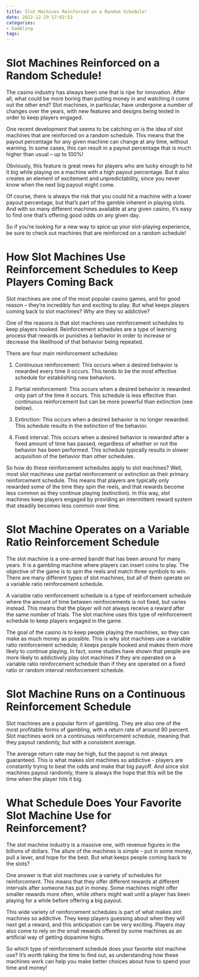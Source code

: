 ```yaml
---
title: Slot Machines Reinforced on a Random Schedule!
date: 2022-12-29 17:02:53
categories:
- Gambling
tags:
---
```



#  Slot Machines Reinforced on a Random Schedule!

The casino industry has always been one that is ripe for innovation. After all, what could be more boring than putting money in and watching it come out the other end? Slot machines, in particular, have undergone a number of changes over the years, with new features and designs being tested in order to keep players engaged.

One recent development that seems to be catching on is the idea of slot machines that are reinforced on a random schedule. This means that the payout percentage for any given machine can change at any time, without warning. In some cases, this can result in a payout percentage that is much higher than usual – up to 100%!

Obviously, this feature is great news for players who are lucky enough to hit it big while playing on a machine with a high payout percentage. But it also creates an element of excitement and unpredictability, since you never know when the next big payout might come.

Of course, there is always the risk that you could hit a machine with a lower payout percentage, but that’s part of the gamble inherent in playing slots. And with so many different machines available at any given casino, it’s easy to find one that’s offering good odds on any given day.

So if you’re looking for a new way to spice up your slot-playing experience, be sure to check out machines that are reinforced on a random schedule!

#  How Slot Machines Use Reinforcement Schedules to Keep Players Coming Back

Slot machines are one of the most popular casino games, and for good reason – they’re incredibly fun and exciting to play. But what keeps players coming back to slot machines? Why are they so addictive?

One of the reasons is that slot machines use reinforcement schedules to keep players hooked. Reinforcement schedules are a type of learning process that rewards or punishes a behavior in order to increase or decrease the likelihood of that behavior being repeated.

There are four main reinforcement schedules:

1. Continuous reinforcement: This occurs when a desired behavior is rewarded every time it occurs. This tends to be the most effective schedule for establishing new behaviors.

2. Partial reinforcement: This occurs when a desired behavior is rewarded only part of the time it occurs. This schedule is less effective than continuous reinforcement but can be more powerful than extinction (see below).

3. Extinction: This occurs when a desired behavior is no longer rewarded. This schedule results in the extinction of the behavior.

4. Fixed interval: This occurs when a desired behavior is rewarded after a fixed amount of time has passed, regardless of whether or not the behavior has been performed. This schedule typically results in slower acquisition of the behavior than other schedules.

So how do these reinforcement schedules apply to slot machines? Well, most slot machines use partial reinforcement or extinction as their primary reinforcement schedule. This means that players are typically only rewarded some of the time they spin the reels, and that rewards become less common as they continue playing (extinction). In this way, slot machines keep players engaged by providing an intermittent reward system that steadily becomes less common over time.

#  Slot Machine Operates on a Variable Ratio Reinforcement Schedule

The slot machine is a one-armed bandit that has been around for many years. It is a gambling machine where players can insert coins to play. The objective of the game is to spin the reels and match three symbols to win. There are many different types of slot machines, but all of them operate on a variable ratio reinforcement schedule.

A variable ratio reinforcement schedule is a type of reinforcement schedule where the amount of time between reinforcements is not fixed, but varies instead. This means that the player will not always receive a reward after the same number of trials. The slot machine uses this type of reinforcement schedule to keep players engaged in the game.

The goal of the casino is to keep people playing the machines, so they can make as much money as possible. This is why slot machines use a variable ratio reinforcement schedule; it keeps people hooked and makes them more likely to continue playing. In fact, some studies have shown that people are more likely to addictively play slot machines if they are operated on a variable ratio reinforcement schedule than if they are operated on a fixed ratio or random interval reinforcement schedule.

#  Slot Machine Runs on a Continuous Reinforcement Schedule

Slot machines are a popular form of gambling. They are also one of the most profitable forms of gambling, with a return rate of around 90 percent. Slot machines work on a continuous reinforcement schedule, meaning that they payout randomly, but with a consistent average.

The average return rate may be high, but the payout is not always guaranteed. This is what makes slot machines so addictive - players are constantly trying to beat the odds and make that big payoff. And since slot machines payout randomly, there is always the hope that this will be the time when the player hits it big.

#  What Schedule Does Your Favorite Slot Machine Use for Reinforcement?

The slot machine industry is a massive one, with revenue figures in the billions of dollars. The allure of the machines is simple – put in some money, pull a lever, and hope for the best. But what keeps people coming back to the slots?

One answer is that slot machines use a variety of schedules for reinforcement. This means that they offer different rewards at different intervals after someone has put in money. Some machines might offer smaller rewards more often, while others might wait until a player has been playing for a while before offering a big payout.

This wide variety of reinforcement schedules is part of what makes slot machines so addictive. They keep players guessing about when they will next get a reward, and this anticipation can be very exciting. Players may also come to rely on the small rewards offered by some machines as an artificial way of getting dopamine highs.

So which type of reinforcement schedule does your favorite slot machine use? It’s worth taking the time to find out, as understanding how these machines work can help you make better choices about how to spend your time and money!